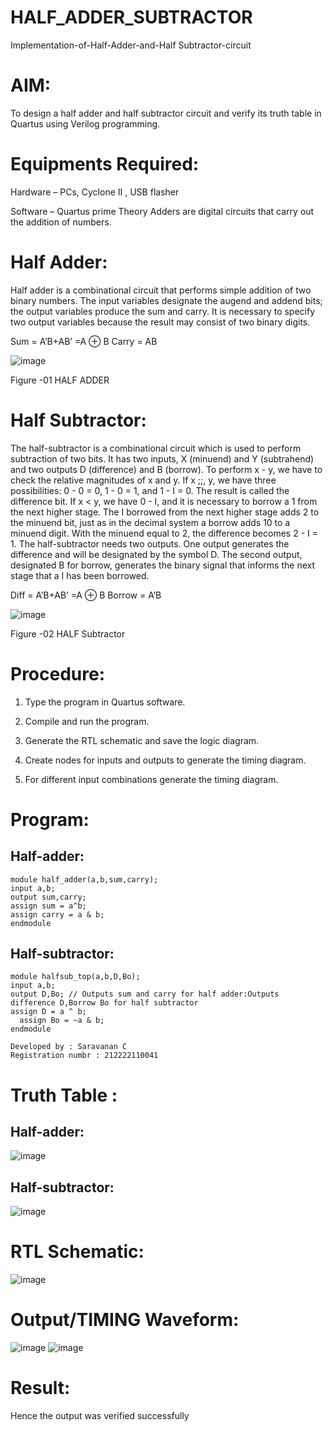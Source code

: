 # HALF_ADDER_SUBTRACTOR

Implementation-of-Half-Adder-and-Half Subtractor-circuit

# AIM:

To design a half adder and half subtractor circuit and verify its truth table in Quartus using Verilog programming.

# Equipments Required:

Hardware – PCs, Cyclone II , USB flasher 

Software – Quartus prime Theory Adders are digital circuits that carry out the addition of numbers.

# Half Adder:

Half adder is a combinational circuit that performs simple addition of two binary numbers. The input variables designate the augend and addend bits; the output variables produce the sum and carry. It is necessary to specify two output variables because the result may consist of two binary digits.

Sum = A’B+AB’ =A ⊕ B Carry = AB

![image](https://github.com/naavaneetha/HALF_ADDER_SUBTRACTOR/assets/154305477/bd4a0b2c-cdbc-4184-ab08-81578f121e1f)

Figure -01 HALF ADDER

# Half Subtractor: 

The half-subtractor is a combinational circuit which is used to perform subtraction of two bits. It has two inputs, X (minuend) and Y (subtrahend) and two outputs D (difference) and B (borrow). To perform x - y, we have to check the relative magnitudes of x and y. If x ;;, y, we have three possibilities: 0 - 0 = 0, 1 - 0 = 1, and 1 - I = 0. The result is called the difference bit. If x < y, we have 0 - I, and it is necessary to borrow a 1 from the next higher stage. The I borrowed from the next higher stage adds 2 to the minuend bit, just as in the decimal system a borrow adds 10 to a minuend digit. With the minuend equal to 2, the difference becomes 2 - I = 1. The half-subtractor needs two outputs. One output generates the difference and will be designated by the symbol D. The second output, designated B for borrow, generates the binary signal that informs the next stage that a I has been borrowed. 

Diff = A’B+AB’ =A ⊕ B
Borrow = A’B

 ![image](https://github.com/naavaneetha/HALF_ADDER_SUBTRACTOR/assets/154305477/d76b099c-513f-4e7c-843a-e2fd028a531a)

Figure -02 HALF Subtractor


# Procedure:

1.	Type the program in Quartus software.

2.	Compile and run the program.

3.	Generate the RTL schematic and save the logic diagram.

4.	Create nodes for inputs and outputs to generate the timing diagram.

5.	For different input combinations generate the timing diagram.


# Program:

## Half-adder:
```
module half_adder(a,b,sum,carry);
input a,b;
output sum,carry; 
assign sum = a^b;
assign carry = a & b;
endmodule
```
## Half-subtractor:
```
module halfsub_top(a,b,D,Bo);
input a,b;
output D,Bo; // Outputs sum and carry for half adder:Outputs difference D,Borrow Bo for half subtractor
assign D = a ^ b;
  assign Bo = ~a & b;
endmodule
```

```
Developed by : Saravanan C
Registration numbr : 212222110041
```
# Truth Table :
## Half-adder:
![image](https://github.com/arbasil05/HALF_ADDER_SUBTRACTOR/assets/144218037/60a9abae-d18e-4818-b5ef-8952db99af48)
## Half-subtractor:
![image](https://github.com/arbasil05/HALF_ADDER_SUBTRACTOR/assets/144218037/1ea5f214-b822-49fe-ad71-ccd4cd0d05b6)



# RTL Schematic:
![image](https://github.com/arbasil05/HALF_ADDER_SUBTRACTOR/assets/144218037/f6224e20-50a1-409a-8bc1-f2ef269ba441)


# Output/TIMING Waveform:
![image](https://github.com/arbasil05/HALF_ADDER_SUBTRACTOR/assets/144218037/8dc652fc-3540-4585-94ba-69fa4c2b946f)
![image](https://github.com/arbasil05/HALF_ADDER_SUBTRACTOR/assets/144218037/c9d7d3a6-97d9-4b6e-b49d-92cf274e6677)



# Result:
Hence the output was verified successfully
